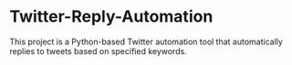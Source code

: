 # Twitter-Reply-Automation
This project is a Python-based Twitter automation tool that automatically replies to tweets based on specified keywords.
